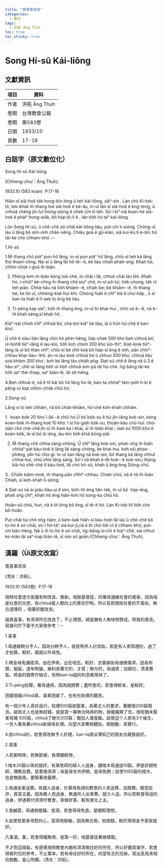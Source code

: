 ```yaml
---
title: "喪喜事改良"
categories:
  - 散文
tags:
  - 洪拓 Âng Thuh
toc: true
toc_sticky: true
---
```


# Song Hí-sū Kái-liông

## 文獻資訊

| 項目 | 資料 |
|---|---|
| 作者 | 洪拓 Âng Thuh |
| 卷期 | 台灣教會公報 |
| 卷期 | 第583卷 |
| 日期 | 1933/10 |
| 頁數 | 17-18 |

## 白話字（原文數位化）

Song Hí-sū Kái-liông

(Chheng-chuí：Âng Thuh).

1933.10 (583 koàn)  P.17-18

Hiān-sî siā-hoē ta̍k hong-bīn lóng ū teh kái-liông, oāⁿ-sin . Lán chò Ki-tok-tô͘, tek-khak m̄-thang toè siā-hoē ê bé-āu, in-uī lán sī siā-hoē ê kng-teng, ū chhoā chèng jîn-luī hiòng-siōng ê chek-jīm tī-teh. Só͘-í kìⁿ-nā koan-hē siā-hoē ê pháiⁿ hong-sio̍k, bô ha̍p tō-lí ê , lán tio̍h hó táⁿ kái-liông.

Lūn Song Hí-sū, ū chē-chē só͘-chāi kái-liông liáu, put-chí lí-sióng. Chóng-sī iáu ū lâng bô sím-mi̍h chàn-sêng. Chiàu goá ê gû-kiàn, siá kuí-kù tī ē-bīn hō͘ tāi-ke chò chham-khó :─

1.Hí-sū

1.M̄-thang chò piáⁿ pun hō͘ lâng, in-uī pun piáⁿ hō͘ lâng, chiū-sī teh kā lâng thó thiam-chng. Nā-sī ū lâng lâi hō-lé--ê, kè liáu chiah phah-sǹg. Khah hó, chhin-chok í-goā m̄-bián.

2. Phèng-kim m̄-bián kóng loā-chē, iû-chāi i lâi, chhut-chāi lán khì. Khah hó, i-chiûⁿ kè-chng m̄-thang chò siuⁿ chē, in-uī pò͘-luī, ho̍k-chong, ta̍k nî teh piàn. Chhâ-liāu nā tio̍h khiàm--ê, chiah be; bô khiàm--ê, m̄-thang bé; ke tìn uī, chheng-kiat huì-khì. Chiong hiah ê chîⁿ kià tī cho͘-ha̍p , ū sî kan-ta hiah ê lī-sek to ēng bē liáu.

3. Ti-pêng kap siaⁿ, tio̍h m̄-thang ēng, in-uī to khai-huì ; chīn só͘ ē--ê, nā ē-tit khah séng,sī khah hó.

Kiáⁿ-sài chioh chîⁿ chhoā bó͘, cha-bó͘-kiáⁿ kè liáu, iā ū hūn hū-chè ê kan-khó͘.

Ū chi̍t ê siàu-liân lâng chin hó phín-hēng, lia̍p-chek 500 kho͘ beh chhoā bó͘, uī-tioh9 tiūⁿ-lâng ê iau-kiû, tio̍h koh chioh 200 kho͘ sio-thiⁿ. Kiat-kiok tiūⁿ-lâng iā-sī bô thàn chîⁿ, chiū-sī bé chi̍t koá bô ha̍p-sî ēng ê mi̍h, pān chhiⁿ-chhau khai-liáu--khì. án-ni iáu-boē chhoā bó͘ ū chhun 500 kho͘, chhoā liáu soà khiàm 200 kho͘ ; koh ke lâng tàu chia̍h pn̄g. Siat-sú chi̍t ê lâng nā ū 3 ê hāu-siⁿ, chi̍t-sì-lâng tio̍h uī-tio̍h chhoā sim-pū lâi hù-chè. ǹg-bāng tāi-ke tio̍h saⁿ thé-thiap, saⁿ bián-lē, lâi si̍t-hêng.

4.Beh chhoā-ê, nā ē tit kái bô hō͘ lâng hó-lé, kan-ta chhiáⁿ tām-po̍h ti-kí ê pêng-iú kap chhin-cho̍k chiū hó.

2.Song-sū

Lâng sí to teh chhám, nā bô chiat-khiām, hū-chè koh-khah chhám.

1.  koan-bo̍k 20 kho͘ í-lâi--ê chiū hó.Ū bó͘ bo̍k-su ê hū-jîn-lâng koè-sin, kóng koan-bo̍k m̄-thang koè 10 kho͘. I sī hó-gia̍h bo̍k-su, thoân-kàu chū-huì. chû-siān chò chē-chē;m̄-sī m̄-kam ka i khai, sī m̄-bián khai ; siat-sú 1000 kho͘ ê koan-bo̍k, iā-sī bô lō͘-ēng, iàu-kín tio̍h khiā bōng-pâi.

2. M̄-thang chē chhia sàng-chòng. Ū chîⁿ lâng koè-sin, phah-sǹg m̄-bián chhiáⁿ pa̍t kàu-hoē ê lâng lâi sàng-chòng, ke khai-huì. koh siū phoe-phêng, pîn-hù chú-gī. In-uī sàn-lâng nā koè-sin, bô thang kā lâng chhut chhia-huì, chiū chió lâng sàng. Só͘-í nā khah ē-tit-koè--ê koè-sin,i thang kià-hù chē-chē tī kàu-hoē, lâi chò hó-sū, khah ū êng-kng Siōng-chú.

3.  Chia̍h kiâm-moê, m̄-thang pān chhiⁿ-chhau. Chiah chiú, nā ē-tit m̄-bián Chiah, sī koh-khah lí-sióng.

4.Siat-sú nā ài piáu tiàu-uì ê sim, bo̍h-tit-ēng liân-te̍k, in-uī bô  ha̍p-ēng, phah sńg chîⁿ, khah hó ēng hiān-kim hō͘ song-ka chiū hó.

Hoān-sū chiú, hun, nā ē tit lóng bô ēng, sī tē-it hó. Lán Ki-tok-tô͘ tio̍h chò bô͘-hoān.

Put-châi tuì chit nn̄g-tiám, ū kám-kak hiān-sî kàu-hoē-lāi iáu ū chē-chē bô tú-hó ê só͘-chāi, só͘-í hó-táⁿ siá kuí-jī,nā ē tit chò lia̍t-uī ê chham-khó, put-chí bān-hēng. Nā ū m̄ tú-hó ê só͘-chāi, ǹg-bāng iú-chì ê hiaⁿ-ché, siá chhut ko-kiàn lâi saⁿ-kap bián-lē, sī sim só͘ goān.(Chheng-chuí：Âng Thuh).

## 漢羅（Ùi原文改寫）

喪喜事改良

(清水：洪拓)。

1933.10 (583卷)  P.17-18

現時社會逐方面攏有咧改良，換新。咱做基督徒，的確毋通綴社會的尾後，因為咱是社會的光燈，有chhoā眾人類向上的責任佇咧。所以見若關係社會的歹風俗，無合道理的 ，咱著好膽改良。

論喪喜事，有濟濟所在改良了，不止理想。總是猶有人無啥物贊成。照我的愚見，寫幾句佇下面予大家做參考：─

1.喜事

1.毋通做餅分予人，因為分餅予人，就是咧共人討添妝。若是有人來賀禮的，過了才拍算。較好，親戚以外毋免。

2.聘金毋免講偌濟，由在伊來，出在咱去。較好，衣裳嫁妝毋通做傷濟，因為布類，服裝，逐年咧變。柴料若著欠的，才買；無欠的，毋通買；加鎮位，清潔費氣。將遐的錢寄佇組合，有時kan-ta遐的利息都用袂了。

3.Ti-pêng佮聲，著毋通用，因為就開費；盡所會的，若會得較省，是較好。

囝婿借錢chhoā某，查某囝嫁了，也有份負債的艱苦。

有一個少年人真好品行，粒積500箍欲娶某，為著丈人的要求，著閣借200箍相添。結局丈人也是無趁錢，就是買一寡無合時用的物，辦腥臊開了去。按呢猶未娶某有賰 500箍，chhoā了紲欠200箍；閣加人湊食飯。設使這个人若有3个後生，一世人著為著chhoā新婦來赴債。向望大家著相體貼，相勉勵，來實行。

4.欲chhoā的，若會得改無予人好禮，kan-ta請淡薄知己的朋友佮親族就好。

2.喪事

人死都咧慘，若無節儉，負債閣較慘。

1.棺木20箍以來的就好。有某牧師的婦人人過身，講棺木毋通過10箍。伊是好額牧師，傳教自費。慈善做濟濟；毋是毋甘共伊開，是毋免開；設使1000箍的棺木，也是無路用，要緊著徛墓牌。

2.毋通坐車送葬。有錢人過身，扑算毋免請別教會的人來送葬，加開費。閣受批評，貧富主義。因為散人若過身，無通共人出車費，就少人送。所以若較會得過的過身，伊通寄付濟濟佇教會，來做好事，較有榮光上主。

3.食鹹糜，毋通辦腥臊。食酒，若會得毋免食，是閣較理想。

4.設使若愛表弔慰的心，莫得用聯軸，因為無合用，拍損錢，較好用現金予喪家就好。

凡事酒，薰，若會得攏無用，是第一好。咱基督徒著做模範。

不才對這兩點，有感覺現時教會內猶有濟濟無拄好的所在，所以好膽寫幾字，若會得做列位的參考，不止萬幸。若有毋拄好的所在，向望有志的兄姊，寫出高見來相佮勉勵，是心所願。(清水：洪拓)。

